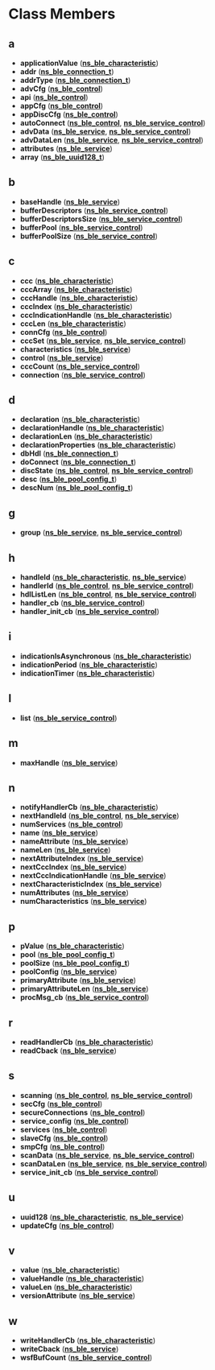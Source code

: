 
# Class Members



## a

* **applicationValue** ([**ns\_ble\_characteristic**](structns__ble__characteristic.md))
* **addr** ([**ns\_ble\_connection\_t**](structns__ble__connection__t.md))
* **addrType** ([**ns\_ble\_connection\_t**](structns__ble__connection__t.md))
* **advCfg** ([**ns\_ble\_control**](structns__ble__control.md))
* **api** ([**ns\_ble\_control**](structns__ble__control.md))
* **appCfg** ([**ns\_ble\_control**](structns__ble__control.md))
* **appDiscCfg** ([**ns\_ble\_control**](structns__ble__control.md))
* **autoConnect** ([**ns\_ble\_control**](structns__ble__control.md), [**ns\_ble\_service\_control**](structns__ble__service__control.md))
* **advData** ([**ns\_ble\_service**](structns__ble__service.md), [**ns\_ble\_service\_control**](structns__ble__service__control.md))
* **advDataLen** ([**ns\_ble\_service**](structns__ble__service.md), [**ns\_ble\_service\_control**](structns__ble__service__control.md))
* **attributes** ([**ns\_ble\_service**](structns__ble__service.md))
* **array** ([**ns\_ble\_uuid128\_t**](structns__ble__uuid128__t.md))


## b

* **baseHandle** ([**ns\_ble\_service**](structns__ble__service.md))
* **bufferDescriptors** ([**ns\_ble\_service\_control**](structns__ble__service__control.md))
* **bufferDescriptorsSize** ([**ns\_ble\_service\_control**](structns__ble__service__control.md))
* **bufferPool** ([**ns\_ble\_service\_control**](structns__ble__service__control.md))
* **bufferPoolSize** ([**ns\_ble\_service\_control**](structns__ble__service__control.md))


## c

* **ccc** ([**ns\_ble\_characteristic**](structns__ble__characteristic.md))
* **cccArray** ([**ns\_ble\_characteristic**](structns__ble__characteristic.md))
* **cccHandle** ([**ns\_ble\_characteristic**](structns__ble__characteristic.md))
* **cccIndex** ([**ns\_ble\_characteristic**](structns__ble__characteristic.md))
* **cccIndicationHandle** ([**ns\_ble\_characteristic**](structns__ble__characteristic.md))
* **cccLen** ([**ns\_ble\_characteristic**](structns__ble__characteristic.md))
* **connCfg** ([**ns\_ble\_control**](structns__ble__control.md))
* **cccSet** ([**ns\_ble\_service**](structns__ble__service.md), [**ns\_ble\_service\_control**](structns__ble__service__control.md))
* **characteristics** ([**ns\_ble\_service**](structns__ble__service.md))
* **control** ([**ns\_ble\_service**](structns__ble__service.md))
* **cccCount** ([**ns\_ble\_service\_control**](structns__ble__service__control.md))
* **connection** ([**ns\_ble\_service\_control**](structns__ble__service__control.md))


## d

* **declaration** ([**ns\_ble\_characteristic**](structns__ble__characteristic.md))
* **declarationHandle** ([**ns\_ble\_characteristic**](structns__ble__characteristic.md))
* **declarationLen** ([**ns\_ble\_characteristic**](structns__ble__characteristic.md))
* **declarationProperties** ([**ns\_ble\_characteristic**](structns__ble__characteristic.md))
* **dbHdl** ([**ns\_ble\_connection\_t**](structns__ble__connection__t.md))
* **doConnect** ([**ns\_ble\_connection\_t**](structns__ble__connection__t.md))
* **discState** ([**ns\_ble\_control**](structns__ble__control.md), [**ns\_ble\_service\_control**](structns__ble__service__control.md))
* **desc** ([**ns\_ble\_pool\_config\_t**](structns__ble__pool__config__t.md))
* **descNum** ([**ns\_ble\_pool\_config\_t**](structns__ble__pool__config__t.md))


## g

* **group** ([**ns\_ble\_service**](structns__ble__service.md), [**ns\_ble\_service\_control**](structns__ble__service__control.md))


## h

* **handleId** ([**ns\_ble\_characteristic**](structns__ble__characteristic.md), [**ns\_ble\_service**](structns__ble__service.md))
* **handlerId** ([**ns\_ble\_control**](structns__ble__control.md), [**ns\_ble\_service\_control**](structns__ble__service__control.md))
* **hdlListLen** ([**ns\_ble\_control**](structns__ble__control.md), [**ns\_ble\_service\_control**](structns__ble__service__control.md))
* **handler\_cb** ([**ns\_ble\_service\_control**](structns__ble__service__control.md))
* **handler\_init\_cb** ([**ns\_ble\_service\_control**](structns__ble__service__control.md))


## i

* **indicationIsAsynchronous** ([**ns\_ble\_characteristic**](structns__ble__characteristic.md))
* **indicationPeriod** ([**ns\_ble\_characteristic**](structns__ble__characteristic.md))
* **indicationTimer** ([**ns\_ble\_characteristic**](structns__ble__characteristic.md))


## l

* **list** ([**ns\_ble\_service\_control**](structns__ble__service__control.md))


## m

* **maxHandle** ([**ns\_ble\_service**](structns__ble__service.md))


## n

* **notifyHandlerCb** ([**ns\_ble\_characteristic**](structns__ble__characteristic.md))
* **nextHandleId** ([**ns\_ble\_control**](structns__ble__control.md), [**ns\_ble\_service**](structns__ble__service.md))
* **numServices** ([**ns\_ble\_control**](structns__ble__control.md))
* **name** ([**ns\_ble\_service**](structns__ble__service.md))
* **nameAttribute** ([**ns\_ble\_service**](structns__ble__service.md))
* **nameLen** ([**ns\_ble\_service**](structns__ble__service.md))
* **nextAttributeIndex** ([**ns\_ble\_service**](structns__ble__service.md))
* **nextCccIndex** ([**ns\_ble\_service**](structns__ble__service.md))
* **nextCccIndicationHandle** ([**ns\_ble\_service**](structns__ble__service.md))
* **nextCharacteristicIndex** ([**ns\_ble\_service**](structns__ble__service.md))
* **numAttributes** ([**ns\_ble\_service**](structns__ble__service.md))
* **numCharacteristics** ([**ns\_ble\_service**](structns__ble__service.md))


## p

* **pValue** ([**ns\_ble\_characteristic**](structns__ble__characteristic.md))
* **pool** ([**ns\_ble\_pool\_config\_t**](structns__ble__pool__config__t.md))
* **poolSize** ([**ns\_ble\_pool\_config\_t**](structns__ble__pool__config__t.md))
* **poolConfig** ([**ns\_ble\_service**](structns__ble__service.md))
* **primaryAttribute** ([**ns\_ble\_service**](structns__ble__service.md))
* **primaryAttributeLen** ([**ns\_ble\_service**](structns__ble__service.md))
* **procMsg\_cb** ([**ns\_ble\_service\_control**](structns__ble__service__control.md))


## r

* **readHandlerCb** ([**ns\_ble\_characteristic**](structns__ble__characteristic.md))
* **readCback** ([**ns\_ble\_service**](structns__ble__service.md))


## s

* **scanning** ([**ns\_ble\_control**](structns__ble__control.md), [**ns\_ble\_service\_control**](structns__ble__service__control.md))
* **secCfg** ([**ns\_ble\_control**](structns__ble__control.md))
* **secureConnections** ([**ns\_ble\_control**](structns__ble__control.md))
* **service\_config** ([**ns\_ble\_control**](structns__ble__control.md))
* **services** ([**ns\_ble\_control**](structns__ble__control.md))
* **slaveCfg** ([**ns\_ble\_control**](structns__ble__control.md))
* **smpCfg** ([**ns\_ble\_control**](structns__ble__control.md))
* **scanData** ([**ns\_ble\_service**](structns__ble__service.md), [**ns\_ble\_service\_control**](structns__ble__service__control.md))
* **scanDataLen** ([**ns\_ble\_service**](structns__ble__service.md), [**ns\_ble\_service\_control**](structns__ble__service__control.md))
* **service\_init\_cb** ([**ns\_ble\_service\_control**](structns__ble__service__control.md))


## u

* **uuid128** ([**ns\_ble\_characteristic**](structns__ble__characteristic.md), [**ns\_ble\_service**](structns__ble__service.md))
* **updateCfg** ([**ns\_ble\_control**](structns__ble__control.md))


## v

* **value** ([**ns\_ble\_characteristic**](structns__ble__characteristic.md))
* **valueHandle** ([**ns\_ble\_characteristic**](structns__ble__characteristic.md))
* **valueLen** ([**ns\_ble\_characteristic**](structns__ble__characteristic.md))
* **versionAttribute** ([**ns\_ble\_service**](structns__ble__service.md))


## w

* **writeHandlerCb** ([**ns\_ble\_characteristic**](structns__ble__characteristic.md))
* **writeCback** ([**ns\_ble\_service**](structns__ble__service.md))
* **wsfBufCount** ([**ns\_ble\_service\_control**](structns__ble__service__control.md))




